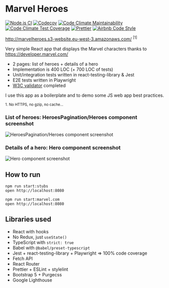 # Marvel Heroes

[![Node.js CI](https://github.com/tkrotoff/MarvelHeroes/workflows/Node.js%20CI/badge.svg?branch=master)](https://github.com/tkrotoff/MarvelHeroes/actions)
[![Codecov](https://codecov.io/gh/tkrotoff/MarvelHeroes/branch/master/graph/badge.svg)](https://codecov.io/gh/tkrotoff/MarvelHeroes)
[![Code Climate Maintainability](https://api.codeclimate.com/v1/badges/6440dc7f156cc4726c69/maintainability)](https://codeclimate.com/github/tkrotoff/MarvelHeroes/maintainability)
[![Code Climate Test Coverage](https://api.codeclimate.com/v1/badges/6440dc7f156cc4726c69/test_coverage)](https://codeclimate.com/github/tkrotoff/MarvelHeroes/test_coverage)
[![Prettier](https://img.shields.io/badge/code_style-prettier-ff69b4.svg)](https://github.com/prettier/prettier)
[![Airbnb Code Style](https://badgen.net/badge/code%20style/airbnb/ff5a5f?icon=airbnb)](https://github.com/airbnb/javascript)

http://marvelheroes.s3-website.eu-west-3.amazonaws.com/ <sup>[1]</sup>

Very simple React app that displays the Marvel characters thanks to https://developer.marvel.com/

- 2 pages: list of heroes + details of a hero
- Implementation is 400 LOC (+ 700 LOC of tests)
- Unit/integration tests written in react-testing-library & Jest
- E2E tests written in Playwright
- [W3C validator](https://validator.w3.org/) completed

I use this app as a boilerplate and to demo some JS web app best practices.

<small>1. No HTTPS, no gzip, no cache...</small>

### List of heroes: HeroesPagination/Heroes component screenshot

![HeroesPagination/Heroes component screenshot](doc/HeroesPagination.png)

### Details of a hero: Hero component screenshot

![Hero component screenshot](doc/Hero.png)

## How to run

```
npm run start:stubs
open http://localhost:8080
```

```
npm run start:marvel.com
open http://localhost:8080
```

## Libraries used

- React with hooks
- No Redux, just `useState()`
- TypeScript with `strict: true`
- Babel with `@babel/preset-typescript`
- Jest + react-testing-library + Playwright => 100% code coverage
- Fetch API
- React Router
- Prettier + ESLint + stylelint
- Bootstrap 5 + Purgecss
- Google Lighthouse

